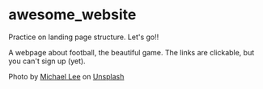 # awesome_website
Practice on landing page structure. Let's go!!

A webpage about football, the beautiful game. The links
are clickable, but you can't sign up (yet). 

Photo by <a href="https://unsplash.com/@guoshiwushuang?utm_content=creditCopyText&utm_medium=referral&utm_source=unsplash">Michael Lee</a> on <a href="https://unsplash.com/photos/soccer-field-6J7eIvNwttQ?utm_content=creditCopyText&utm_medium=referral&utm_source=unsplash">Unsplash</a>
  